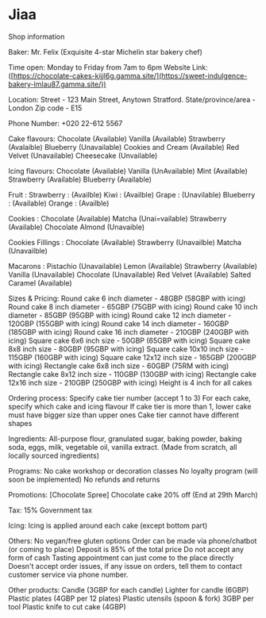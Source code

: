 # Jiaa
Shop information

Baker:
Mr. Felix (Exquisite 4-star Michelin star bakery chef)

Time open:
Monday to Friday from 7am to 6pm
Website Link:
([https://chocolate-cakes-kijjl6g.gamma.site/](https://sweet-indulgence-bakery-lmlau87.gamma.site/))

Location:
Street - 123 Main Street, Anytown Stratford.
State/province/area - London
Zip code - E15

Phone Number:
+020 22-612 5567

Cake flavours:
Chocolate (Available)
Vanilla (Available)
Strawberry (Avalaible)
Blueberry (Unavailable)
Cookies and Cream (Available)
Red Velvet (Unavailable)
Cheesecake (Unvailable)

Icing flavours:
Chocolate (Available)
Vanilla (UnAvailable)
Mint (Available)
Strawberry (Available)
Blueberry (Available)

Fruit :
Strawberry : (Availble)
Kiwi : (Availble)
Grape : (Unavilable)
Blueberry : (Available)
Orange : (Availble)

Cookies :
Chocolate (Available)
Matcha (Unai=vailable)
Strawberry (Available)
Chocolate Almond (Unavaible)


Cookies Fillings :
Chocolate (Available)
Strawberry (Unavailble)
Matcha (Unavailble)

Macarons :
Pistachio (Unavailable)
Lemon (Available)
Strawberry (Available)
Vanilla (Unavailable)
Chocolate (Unavailable)
Red Velvet (Available)
Salted Caramel (Available)


Sizes & Pricing:
Round cake 6 inch diameter - 48GBP (58GBP with icing)
Round cake 8 inch diameter - 65GBP (75GBP with icing)
Round cake 10 inch diameter - 85GBP (95GBP with icing)
Round cake 12 inch diameter - 120GBP (155GBP with icing)
Round cake 14 inch diameter - 160GBP (185GBP with icing)
Round cake 16 inch diameter - 210GBP (240GBP with icing)
Square cake 6x6 inch size - 50GBP (65GBP with icing)
Square cake 8x8 inch size - 80GBP (95GBP with icing)
Square cake 10x10 inch size - 115GBP (160GBP with icing)
Square cake 12x12 inch size - 165GBP (200GBP with icing)
Rectangle cake 6x8 inch size - 60GBP (75RM with icing)
Rectangle cake 8x12 inch size - 110GBP (130GBP with icing)
Rectangle cake 12x16 inch size - 210GBP (250GBP with icing)
Height is 4 inch for all cakes

Ordering process:
Specify cake tier number (accept 1 to 3)
For each cake, specify which cake and icing flavour
If cake tier is more than 1, lower cake must have bigger size than upper ones
Cake tier cannot have different shapes

Ingredients:
All-purpose flour, granulated sugar, baking powder, baking soda, eggs, milk, vegetable oil, vanilla extract. (Made from scratch, all locally sourced ingredients)

Programs:
No cake workshop or decoration classes
No loyalty program (will soon be implemented)
No refunds and returns

Promotions:
[Chocolate Spree] Chocolate cake 20% off (End at 29th March)

Tax:
15% Government tax

Icing:
Icing is applied around each cake (except bottom part)

Others:
No vegan/free gluten options
Order can be made via phone/chatbot (or coming to place)
Deposit is 85% of the total price
Do not accept any form of cash
Tasting appointment can just come to the place directly
Doesn't accept order issues, if any issue on orders, tell them to contact customer service via phone number.

Other products:
Candle (3GBP for each candle)
Lighter for candle (6GBP)
Plastic plates (4GBP per 12 plates)
Plastic utensils (spoon & fork) 3GBP per tool
Plastic knife to cut cake (4GBP)

